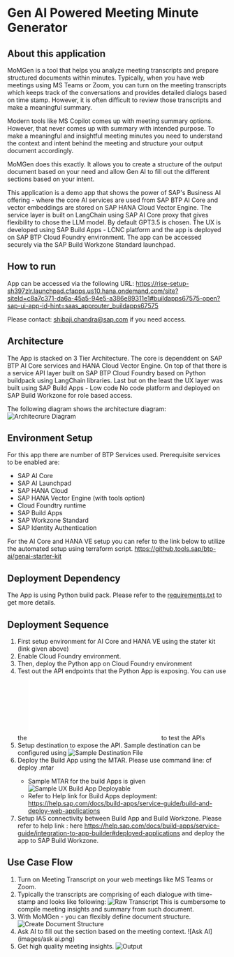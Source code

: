 # Gen AI Powered Meeting Minute Generator 
## About this application

MoMGen is a tool that helps you analyze meeting transcripts and prepare structured documents within minutes.
Typically, when you have web meetings using MS Teams or Zoom, you can turn on the meeting transcripts which keeps track of the conversations and provides detailed dialogs based on time stamp. However, it is often difficult to review those transcripts and make a meaningful summary.

Modern tools like MS Copilot comes up with meeting summary options. However, that never comes up with summary with intended purpose.
To make a meaningful and insightful meeting minutes you need to understand the context and intent behind the meeting and structure your output document accordingly.

MoMGen does this exactly. It allows you to create a structure of the output document based on your need and allow Gen AI to fill out the different sections based on your intent.

This application is a demo app that shows the power of SAP's Business AI offering - where the core AI services are used from SAP BTP AI Core and vector embeddings are stored on SAP HANA Cloud Vector Engine. The service layer is built on LangChain using SAP AI Core proxy that gives flexibility to chose the LLM model. By default GPT3.5 is chosen. The UX is developed using SAP Build Apps - LCNC platform and the app is deployed on SAP BTP Cloud Foundry environment. The app can be accessed securely via the SAP Build Workzone Standard launchpad.

## How to run
App can be accessed via the following URL:
https://rise-setup-sh397zlr.launchpad.cfapps.us10.hana.ondemand.com/site?siteId=c8a7c371-da6a-45a5-94e5-a386e89311e1#buildapps67575-open?sap-ui-app-id-hint=saas_approuter_buildapps67575

Please contact: shibaji.chandra@sap.com if you need access.

## Architecture
The App is stacked on 3 Tier Architecture. The core is dependdent on SAP BTP AI Core services and HANA Cloud Vector Engine. On top of that there is a service API layer built on SAP BTP Cloud Foundry based on Python buildpack using LangChain libraries. Last but on the least the UX layer was built using SAP Build Apps - Low code No code platform and deployed on SAP Build Workzone for role based access.

The following diagram shows the architecture diagram:
![Architecrure Diagram](images/mom-gen-architecture.jpg)

## Environment Setup
For this app there are number of BTP Services used. Prerequisite services to be enabled are:
* SAP AI Core
* SAP AI Launchpad
* SAP HANA Cloud
* SAP HANA Vector Engine (with tools option)
* Cloud Foundtry runtime
* SAP Build Apps
* SAP Workzone Standard
* SAP Identity Authentication

For the AI Core and HANA VE setup you can refer to the link below to utilize the automated setup using terraform script.
https://github.tools.sap/btp-ai/genai-starter-kit

## Deployment Dependency
The App is using Python build pack. Please refer to the  [requirements.txt](requirements.txt) to get more details.

## Deployment Sequence
1. First setup environment for AI Core and HANA VE using the stater kit (link given above)
2. Enable Cloud Foundry environment.
3. Then, deploy the Python app on Cloud Foundry environment
4. Test out the API endpoints that the Python App is exposing. You can use the ![POSTMAN Collection](testing/MOM-RAG.postman_collection.json) to test the APIs
5. Setup destination to expose the API. Sample destination can be configured using ![Sample Destination File](config/RAG)
6. Deploy the Build App using the MTAR. Please use command line: cf deploy <your MTAR file name>.mtar
    - Sample MTAR for the build Apps is given ![Sample UX Build App Deployable](UX/app-67575_web_build-5561.mtar)
    - Refer to Help link for Build Apps deployment: https://help.sap.com/docs/build-apps/service-guide/build-and-deploy-web-applications
7. Setup IAS connectivity between Build App and Build Workzone. Please refer to help link : here https://help.sap.com/docs/build-apps/service-guide/integration-to-app-builder#deployed-applications and deploy the app to SAP Build Workzone.

## Use Case Flow
1. Turn on Meeting Transcript on your web meetings like MS Teams or Zoom.
2. Typically the transcripts are comprising of each dialogue with time-stamp and looks like following:
![Raw Transcript](images/raw-transcript.png)
This is cumbersome to compile meeting insights and summary from such document.
3. With MoMGen - you can flexibly define document structure.
![Create Document Structure](images/docu-structure.png)
4. Ask AI to fill out the section based on the meeting context.
![Ask AI](images/ask ai.png)
5. Get high quality meeting insights.
![Output](images/output.png)

